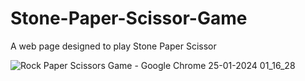 # Stone-Paper-Scissor-Game
A web page designed to play Stone Paper Scissor

![Rock Paper Scissors Game - Google Chrome 25-01-2024 01_16_28](https://github.com/Adarsh-git02/Stone-Paper-Scissor-Game/assets/113299947/47f13620-2323-4f1a-bb71-ec06fe70bc00)
